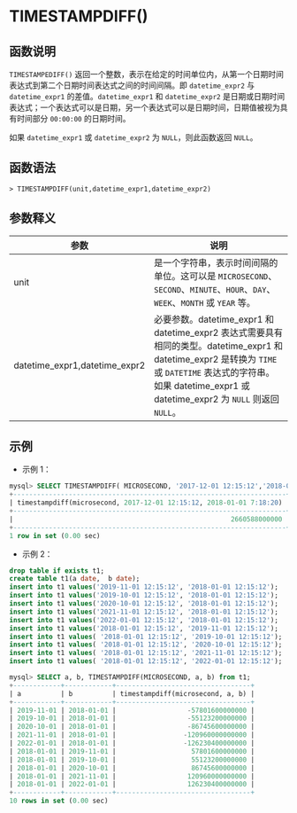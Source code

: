 # **TIMESTAMPDIFF()**

## **函数说明**

`TIMESTAMPEDIFF()` 返回一个整数，表示在给定的时间单位内，从第一个日期时间表达式到第二个日期时间表达式之间的时间间隔。即 `datetime_expr2` 与 `datetime_expr1` 的差值。`datetime_expr1` 和 `datetime_expr2` 是日期或日期时间表达式；一个表达式可以是日期，另一个表达式可以是日期时间，日期值被视为具有时间部分 `00:00:00` 的日期时间。

如果 `datetime_expr1` 或 `datetime_expr2` 为 `NULL`，则此函数返回 `NULL`。

## **函数语法**

```
> TIMESTAMPDIFF(unit,datetime_expr1,datetime_expr2)
```

## **参数释义**

|  参数   | 说明  |
|  ----  | ----  |
|  unit| 是一个字符串，表示时间间隔的单位。这可以是 `MICROSECOND`、`SECOND`、`MINUTE`、`HOUR`、`DAY`、`WEEK`、`MONTH` 或 `YEAR` 等。 |
| datetime_expr1,datetime_expr2  | 必要参数。datetime_expr1 和 datetime_expr2 表达式需要具有相同的类型。datetime_expr1 和 datetime_expr2 是转换为 `TIME` 或 `DATETIME` 表达式的字符串。如果 datetime_expr1 或 datetime_expr2 为 `NULL` 则返回 `NULL`。 |

## **示例**

- 示例 1：

```sql
mysql> SELECT TIMESTAMPDIFF( MICROSECOND, '2017-12-01 12:15:12','2018-01-01 7:18:20');
+---------------------------------------------------------------------+
| timestampdiff(microsecond, 2017-12-01 12:15:12, 2018-01-01 7:18:20) |
+---------------------------------------------------------------------+
|                                                       2660588000000 |
+---------------------------------------------------------------------+
1 row in set (0.00 sec)
```

- 示例 2：

```sql
drop table if exists t1;
create table t1(a date,  b date);
insert into t1 values('2019-11-01 12:15:12', '2018-01-01 12:15:12');
insert into t1 values('2019-10-01 12:15:12', '2018-01-01 12:15:12');
insert into t1 values('2020-10-01 12:15:12', '2018-01-01 12:15:12');
insert into t1 values('2021-11-01 12:15:12', '2018-01-01 12:15:12');
insert into t1 values('2022-01-01 12:15:12', '2018-01-01 12:15:12');
insert into t1 values('2018-01-01 12:15:12', '2019-11-01 12:15:12');
insert into t1 values( '2018-01-01 12:15:12', '2019-10-01 12:15:12');
insert into t1 values( '2018-01-01 12:15:12', '2020-10-01 12:15:12');
insert into t1 values( '2018-01-01 12:15:12', '2021-11-01 12:15:12');
insert into t1 values( '2018-01-01 12:15:12', '2022-01-01 12:15:12');

mysql> SELECT a, b, TIMESTAMPDIFF(MICROSECOND, a, b) from t1;
+------------+------------+----------------------------------+
| a          | b          | timestampdiff(microsecond, a, b) |
+------------+------------+----------------------------------+
| 2019-11-01 | 2018-01-01 |                  -57801600000000 |
| 2019-10-01 | 2018-01-01 |                  -55123200000000 |
| 2020-10-01 | 2018-01-01 |                  -86745600000000 |
| 2021-11-01 | 2018-01-01 |                 -120960000000000 |
| 2022-01-01 | 2018-01-01 |                 -126230400000000 |
| 2018-01-01 | 2019-11-01 |                   57801600000000 |
| 2018-01-01 | 2019-10-01 |                   55123200000000 |
| 2018-01-01 | 2020-10-01 |                   86745600000000 |
| 2018-01-01 | 2021-11-01 |                  120960000000000 |
| 2018-01-01 | 2022-01-01 |                  126230400000000 |
+------------+------------+----------------------------------+
10 rows in set (0.00 sec)
```
